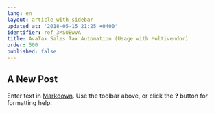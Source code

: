 ```yaml
---
lang: en
layout: article_with_sidebar
updated_at: '2018-05-15 21:25 +0400'
identifier: ref_3MSUEwVA
title: AvaTax Sales Tax Automation (Usage with Multivendor)
order: 500
published: false
---
```

## A New Post

Enter text in [Markdown](http://daringfireball.net/projects/markdown/). Use the toolbar above, or click the **?** button for formatting help.
